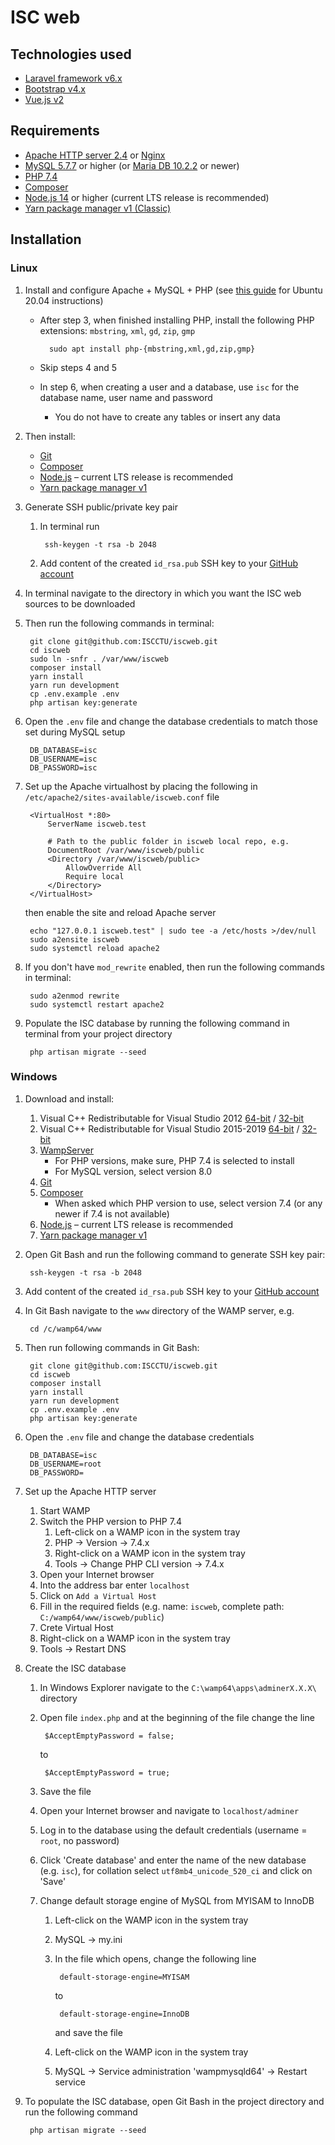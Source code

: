 ISC web
=======

Technologies used
-----------------

- [Laravel framework v6.x][laravel]
- [Bootstrap v4.x][bootstrap]
- [Vue.js v2][vuejs]


Requirements
------------

- [Apache HTTP server 2.4][apache] or [Nginx][nginx]
- [MySQL 5.7.7][mysql] or higher (or [Maria DB 10.2.2][mariadb] or newer)
- [PHP 7.4][php]
- [Composer][composer]
- [Node.js 14][nodejs] or higher (current LTS release is recommended)
- [Yarn package manager v1 (Classic)][yarn]


Installation
------------

### Linux

1. Install and configure Apache + MySQL + PHP (see [this guide][do-setup-lamp-20.04] for Ubuntu 20.04 instructions)
	- After step 3, when finished installing PHP, install the following PHP extensions:
		`mbstring`,
		`xml`,
		`gd`,
		`zip`,
		`gmp`

			sudo apt install php-{mbstring,xml,gd,zip,gmp}

	- Skip steps 4 and 5
	- In step 6, when creating a user and a database, use `isc` for the database name, user name and password
		- You do not have to create any tables or insert any data

2. Then install:
	- [Git][git]
	- [Composer][composer-download]
	- [Node.js][nodesource] – current LTS release is recommended
	- [Yarn package manager v1][yarn-install]

3. Generate SSH public/private key pair
	1. In terminal run

			ssh-keygen -t rsa -b 2048

	2. Add content of the created `id_rsa.pub` SSH key to your [GitHub account][github-new-ssh]

4. In terminal navigate to the directory in which you want the ISC web sources to be downloaded

5. Then run the following commands in terminal:

		git clone git@github.com:ISCCTU/iscweb.git
		cd iscweb
		sudo ln -snfr . /var/www/iscweb
		composer install
		yarn install
		yarn run development
		cp .env.example .env
		php artisan key:generate


6. Open the `.env` file and change the database credentials to match those set during MySQL setup

		DB_DATABASE=isc
		DB_USERNAME=isc
		DB_PASSWORD=isc


7. Set up the Apache virtualhost by placing the following in `/etc/apache2/sites-available/iscweb.conf` file

		<VirtualHost *:80>
			ServerName iscweb.test

			# Path to the public folder in iscweb local repo, e.g.
			DocumentRoot /var/www/iscweb/public
			<Directory /var/www/iscweb/public>
				AllowOverride All
				Require local
			</Directory>
		</VirtualHost>

	then enable the site and reload Apache server

		echo "127.0.0.1	iscweb.test" | sudo tee -a /etc/hosts >/dev/null
		sudo a2ensite iscweb
		sudo systemctl reload apache2


8. If you don't have `mod_rewrite` enabled, then run the following commands in terminal:

		sudo a2enmod rewrite
		sudo systemctl restart apache2


9. Populate the ISC database by running the following command in terminal from your project directory

		php artisan migrate --seed



### Windows

1. Download and install:
	1. Visual C++ Redistributable for Visual Studio 2012 [64-bit][vc2012x64] / [32-bit][vc2012x86]
	2. Visual C++ Redistributable for Visual Studio 2015-2019 [64-bit][vc2015x64] / [32-bit][vc2015x86]
	3. [WampServer][wamp]
		- For PHP versions, make sure, PHP 7.4 is selected to install
		- For MySQL version, select version 8.0
	4. [Git][git]
	5. [Composer][composer-download]
		- When asked which PHP version to use, select version 7.4 (or any newer if 7.4 is not available)
	6. [Node.js][nodejs] – current LTS release is recommended
	7. [Yarn package manager v1][yarn-install]

2. Open Git Bash and run the following command to generate SSH key pair:

		ssh-keygen -t rsa -b 2048


3. Add content of the created `id_rsa.pub` SSH key to your [GitHub account][github-new-ssh]

4. In Git Bash navigate to the `www` directory of the WAMP server, e.g.

		cd /c/wamp64/www


5. Then run following commands in Git Bash:

		git clone git@github.com:ISCCTU/iscweb.git
		cd iscweb
		composer install
		yarn install
		yarn run development
		cp .env.example .env
		php artisan key:generate


6. Open the `.env` file and change the database credentials

		DB_DATABASE=isc
		DB_USERNAME=root
		DB_PASSWORD=


7. Set up the Apache HTTP server
	1. Start WAMP
	2. Switch the PHP version to PHP 7.4
		1. Left-click on a WAMP icon in the system tray
		2. PHP -> Version -> 7.4.x
		3. Right-click on a WAMP icon in the system tray
		4. Tools -> Change PHP CLI version -> 7.4.x
	3. Open your Internet browser
	4. Into the address bar enter `localhost`
	5. Click on `Add a Virtual Host`
	6. Fill in the required fields (e.g. name: `iscweb`, complete path: `C:/wamp64/www/iscweb/public`)
	7. Crete Virtual Host
	8. Right-click on a WAMP icon in the system tray
	9. Tools -> Restart DNS

8. Create the ISC database
	1. In Windows Explorer navigate to the `C:\wamp64\apps\adminerX.X.X\` directory
	2. Open file `index.php` and at the beginning of the file change the line

			$AcceptEmptyPassword = false;

		to

			$AcceptEmptyPassword = true;

	3. Save the file
	4. Open your Internet browser and navigate to `localhost/adminer`
	5. Log in to the database using the default credentials (username = `root`, no password)
	6. Click 'Create database' and enter the name of the new database (e.g. `isc`), for collation select `utf8mb4_unicode_520_ci` and click on 'Save'
	7. Change default storage engine of MySQL from MYISAM to InnoDB
		1. Left-click on the WAMP icon in the system tray
		2. MySQL -> my.ini
		3. In the file which opens, change the following line

				default-storage-engine=MYISAM

			to

				default-storage-engine=InnoDB

			and save the file
		4. Left-click on the WAMP icon in the system tray
		5. MySQL -> Service administration 'wampmysqld64' -> Restart service

9. To populate the ISC database, open Git Bash in the project directory and run the following command

		php artisan migrate --seed


[apache]: https://httpd.apache.org 'Apache HTTP server'
[bootstrap]: https://getbootstrap.com 'Bootstrap · The most popular HTML, CSS, and JS library in the world.'
[composer]: https://getcomposer.org 'Composer – A dependency manager for PHP'
[composer-download]: https://getcomposer.org/download 'Composer – A dependency manager for PHP'
[do-setup-lamp-20.04]: https://www.digitalocean.com/community/tutorials/how-to-install-linux-apache-mysql-php-lamp-stack-on-ubuntu-20-04 'How to install Linux, Apache, MySQL, PHP (LAMP) stack on Ubuntu 20.04'
[git]: https://git-scm.com 'Git'
[github-new-ssh]: https://github.com/settings/ssh/new 'Add new SSH keys | GitHub'
[laravel]: https://laravel.com/docs/6.x 'Laravel – The PHP framework for web artisans'
[mariadb]: https://mariadb.org/ 'MariaDB Server: The open source relational database'
[mysql]: https://www.mysql.com 'MySQL'
[nginx]: https://www.nginx.com 'Nginx – High Performance Load Balancer, Web Server, & Reverse Proxy'
[nodejs]: https://nodejs.org 'Node.js – A JavaScript runtime built on Chrome\'s V8 JavaScript engine'
[nodesource]: https://github.com/nodesource/distributions/blob/master/README.md#debinstall 'NodeSource Node.js binary distribution'
[php]: https://www.php.net 'PHP: Hypertext preprocessor'
[vc2012x64]: https://download.microsoft.com/download/1/6/B/16B06F60-3B20-4FF2-B699-5E9B7962F9AE/VSU_4/vcredist_x64.exe 'Visual C++ Redistributable for Visual Studio 2012 (64-bit)'
[vc2012x86]: https://download.microsoft.com/download/1/6/B/16B06F60-3B20-4FF2-B699-5E9B7962F9AE/VSU_4/vcredist_x86.exe 'Visual C++ Redistributable for Visual Studio 2012 (32-bit)'
[vc2015x64]: https://aka.ms/vs/16/release/vc_redist.x64.exe 'Visual C++ Redistributable for Visual Studio 2015-2019 (64-bit)'
[vc2015x86]: https://aka.ms/vs/16/release/VC_redist.x86.exe 'Visual C++ Redistributable for Visual Studio 2015-2019 (32-bit)'
[vuejs]: https://vuejs.org 'Vue.js – The progressive JavaScript framework'
[wamp]: https://sourceforge.net/projects/wampserver 'WAMP server'
[yarn]: https://classic.yarnpkg.com 'Yarn – Node package manager'
[yarn-install]: https://classic.yarnpkg.com/docs/install 'Yarn – Node package manager'
